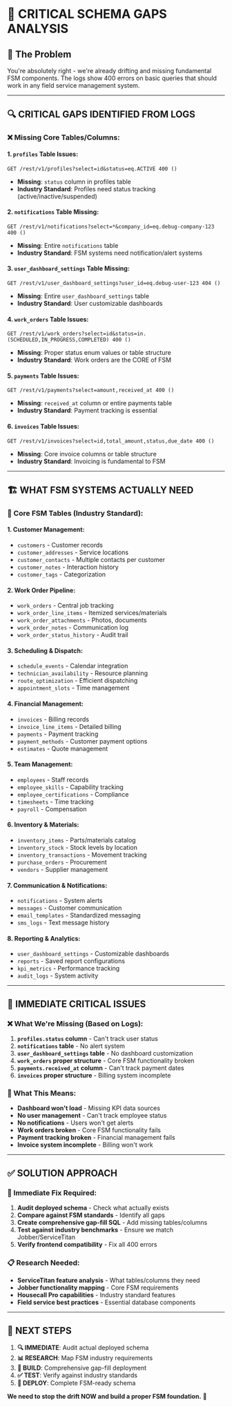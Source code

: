 # 🚨 **CRITICAL SCHEMA GAPS ANALYSIS**

## 🎯 **The Problem**

You're absolutely right - we're already drifting and missing fundamental FSM components. The logs show 400 errors on basic queries that should work in any field service management system.

---

## 🔍 **CRITICAL GAPS IDENTIFIED FROM LOGS**

### **❌ Missing Core Tables/Columns:**

#### **1. `profiles` Table Issues:**
```
GET /rest/v1/profiles?select=id&status=eq.ACTIVE 400 ()
```
- **Missing**: `status` column in profiles table
- **Industry Standard**: Profiles need status tracking (active/inactive/suspended)

#### **2. `notifications` Table Missing:**
```
GET /rest/v1/notifications?select=*&company_id=eq.debug-company-123 400 ()
```
- **Missing**: Entire `notifications` table
- **Industry Standard**: FSM systems need notification/alert systems

#### **3. `user_dashboard_settings` Table Missing:**
```
GET /rest/v1/user_dashboard_settings?user_id=eq.debug-user-123 404 ()
```
- **Missing**: Entire `user_dashboard_settings` table
- **Industry Standard**: User customizable dashboards

#### **4. `work_orders` Table Issues:**
```
GET /rest/v1/work_orders?select=id&status=in.(SCHEDULED,IN_PROGRESS,COMPLETED) 400 ()
```
- **Missing**: Proper status enum values or table structure
- **Industry Standard**: Work orders are the CORE of FSM

#### **5. `payments` Table Issues:**
```
GET /rest/v1/payments?select=amount,received_at 400 ()
```
- **Missing**: `received_at` column or entire payments table
- **Industry Standard**: Payment tracking is essential

#### **6. `invoices` Table Issues:**
```
GET /rest/v1/invoices?select=id,total_amount,status,due_date 400 ()
```
- **Missing**: Core invoice columns or table structure
- **Industry Standard**: Invoicing is fundamental to FSM

---

## 🏗️ **WHAT FSM SYSTEMS ACTUALLY NEED**

### **🎯 Core FSM Tables (Industry Standard):**

#### **1. Customer Management:**
- `customers` - Customer records
- `customer_addresses` - Service locations
- `customer_contacts` - Multiple contacts per customer
- `customer_notes` - Interaction history
- `customer_tags` - Categorization

#### **2. Work Order Pipeline:**
- `work_orders` - Central job tracking
- `work_order_line_items` - Itemized services/materials
- `work_order_attachments` - Photos, documents
- `work_order_notes` - Communication log
- `work_order_status_history` - Audit trail

#### **3. Scheduling & Dispatch:**
- `schedule_events` - Calendar integration
- `technician_availability` - Resource planning
- `route_optimization` - Efficient dispatching
- `appointment_slots` - Time management

#### **4. Financial Management:**
- `invoices` - Billing records
- `invoice_line_items` - Detailed billing
- `payments` - Payment tracking
- `payment_methods` - Customer payment options
- `estimates` - Quote management

#### **5. Team Management:**
- `employees` - Staff records
- `employee_skills` - Capability tracking
- `employee_certifications` - Compliance
- `timesheets` - Time tracking
- `payroll` - Compensation

#### **6. Inventory & Materials:**
- `inventory_items` - Parts/materials catalog
- `inventory_stock` - Stock levels by location
- `inventory_transactions` - Movement tracking
- `purchase_orders` - Procurement
- `vendors` - Supplier management

#### **7. Communication & Notifications:**
- `notifications` - System alerts
- `messages` - Customer communication
- `email_templates` - Standardized messaging
- `sms_logs` - Text message history

#### **8. Reporting & Analytics:**
- `user_dashboard_settings` - Customizable dashboards
- `reports` - Saved report configurations
- `kpi_metrics` - Performance tracking
- `audit_logs` - System activity

---

## 🚨 **IMMEDIATE CRITICAL ISSUES**

### **❌ What We're Missing (Based on Logs):**

1. **`profiles.status` column** - Can't track user status
2. **`notifications` table** - No alert system
3. **`user_dashboard_settings` table** - No dashboard customization
4. **`work_orders` proper structure** - Core FSM functionality broken
5. **`payments.received_at` column** - Can't track payment dates
6. **`invoices` proper structure** - Billing system incomplete

### **🎯 What This Means:**
- **Dashboard won't load** - Missing KPI data sources
- **No user management** - Can't track employee status
- **No notifications** - Users won't get alerts
- **Work orders broken** - Core FSM functionality fails
- **Payment tracking broken** - Financial management fails
- **Invoice system incomplete** - Billing won't work

---

## ✅ **SOLUTION APPROACH**

### **🔧 Immediate Fix Required:**

1. **Audit deployed schema** - Check what actually exists
2. **Compare against FSM standards** - Identify all gaps
3. **Create comprehensive gap-fill SQL** - Add missing tables/columns
4. **Test against industry benchmarks** - Ensure we match Jobber/ServiceTitan
5. **Verify frontend compatibility** - Fix all 400 errors

### **📋 Research Needed:**
- **ServiceTitan feature analysis** - What tables/columns they need
- **Jobber functionality mapping** - Core FSM requirements
- **Housecall Pro capabilities** - Industry standard features
- **Field service best practices** - Essential database components

---

## 🎯 **NEXT STEPS**

1. **🔍 IMMEDIATE**: Audit actual deployed schema
2. **📊 RESEARCH**: Map FSM industry requirements
3. **🔧 BUILD**: Comprehensive gap-fill deployment
4. **✅ TEST**: Verify against industry standards
5. **🚀 DEPLOY**: Complete FSM-ready schema

**We need to stop the drift NOW and build a proper FSM foundation.** 🚨
